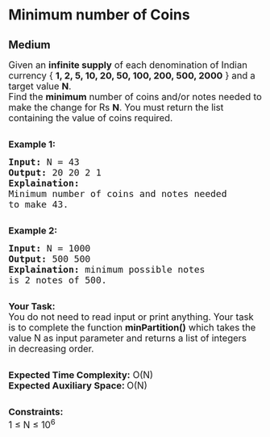 # Minimum number of Coins
## Medium
<div class="problems_problem_content__Xm_eO" style="user-select: auto;"><p style="user-select: auto;"><span style="font-size: 18px; user-select: auto;">Given an <strong style="user-select: auto;">infinite supply</strong> of each denomination of Indian currency&nbsp;{ <strong style="user-select: auto;">1, 2, 5, 10, 20, 50, 100, 200, 500, 2000</strong> } and a target value <strong style="user-select: auto;">N</strong>.<br style="user-select: auto;">
Find the <strong style="user-select: auto;">minimum</strong> number of coins and/or notes needed to make the change for Rs <strong style="user-select: auto;">N</strong>. You must return the list containing the value&nbsp;of coins required.&nbsp;</span></p>

<p style="user-select: auto;"><br style="user-select: auto;">
<strong style="user-select: auto;"><span style="font-size: 18px; user-select: auto;">Example 1:</span></strong></p>

<pre style="user-select: auto;"><span style="font-size: 18px; user-select: auto;"><strong style="user-select: auto;">Input:</strong> N = 43
<strong style="user-select: auto;">Output:</strong> 20 20 2 1
<strong style="user-select: auto;">Explaination:</strong> 
Minimum number of coins and notes needed 
to make 43. </span>
</pre>

<p style="user-select: auto;"><br style="user-select: auto;">
<strong style="user-select: auto;"><span style="font-size: 18px; user-select: auto;">Example 2:</span></strong></p>

<pre style="user-select: auto;"><span style="font-size: 18px; user-select: auto;"><strong style="user-select: auto;">Input:</strong> N = 1000
<strong style="user-select: auto;">Output:</strong> 500 500
<strong style="user-select: auto;">Explaination:</strong> minimum possible notes
is 2 notes of 500.</span>
</pre>

<p style="user-select: auto;"><br style="user-select: auto;">
<span style="font-size: 18px; user-select: auto;"><strong style="user-select: auto;">Your Task:</strong><br style="user-select: auto;">
You do not need to read input or print anything. Your task is to complete the function <strong style="user-select: auto;">minPartition()</strong> which takes the value N as input parameter and returns a list of integers in&nbsp;decreasing order.</span></p>

<p style="user-select: auto;"><br style="user-select: auto;">
<span style="font-size: 18px; user-select: auto;"><strong style="user-select: auto;">Expected Time Complexity:</strong> O(N)<br style="user-select: auto;">
<strong style="user-select: auto;">Expected Auxiliary Space: </strong>O(N)</span></p>

<p style="user-select: auto;"><br style="user-select: auto;">
<span style="font-size: 18px; user-select: auto;"><strong style="user-select: auto;">Constraints:</strong><br style="user-select: auto;">
1 ≤ N ≤ 10<sup style="user-select: auto;">6</sup></span></p>
</div>